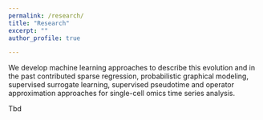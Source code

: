 ```yaml
---
permalink: /research/
title: "Research"
excerpt: ""
author_profile: true

---
```


We develop machine learning approaches to describe this evolution and in the past contributed sparse regression, probabilistic graphical modeling, supervised surrogate learning, supervised pseudotime and operator approximation approaches for single-cell omics time series analysis.

Tbd